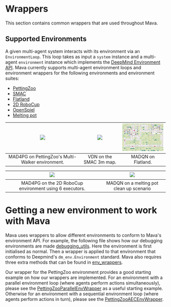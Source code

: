 # Wrappers

This section contains common wrappers that are used throughout Mava.

## Supported Environments

A given multi-agent system interacts with its environment via an `EnvironmentLoop`. This loop takes as input a `system` instance and a multi-agent `environment`
instance which implements the [DeepMind Environment API][dm_env]. Mava currently supports multi-agent environment loops and environment wrappers for the following environments and environment suites:

* [PettingZoo][pettingzoo]
* [SMAC][smac]
* [Flatland][flatland]
* [2D RoboCup][robocup]
* [OpenSpiel][openspiel]
* [Melting pot][meltingpot]

|<img  src="../../docs/images/multiw_animation.gif" width="300px"/> | <img src="../../docs/images/sc2_animation.gif" width="200px"/>  | <img src="../../docs/images/flatland.gif" width="200px" />  |
|:---:|:---:|:---:|
|MAD4PG on PettingZoo's Multi-Walker environment. | VDN on the SMAC 3m map.| MADQN on Flatland. |

|<img  src="../../docs/images/robocup_animation.gif" width="300px"/> |<img  src="../../docs/images/madqn_meltingpot_cleanup_scenario.gif" width="300px"/> |
|:---:|:---:|
|MAD4PG on the 2D RoboCup environment using 6 executors.| MADQN on a melting pot clean up scenario |

# Getting a new environment to work with Mava

Mava uses wrappers to allow different environments to conform to Mava's environment API. For example, the following file shows how our debugging environments are made [debugging_utils](https://github.com/instadeepai/Mava/blob/develop/mava/utils/environments/debugging_utils.py#L53). Here the environment is first initialised as normal. Then a wrapper is applied to that environment that conforms to Deepmind's `dm_env.Environment` standard. Mava also requires three extra methods that can be found in [env_wrappers](https://github.com/instadeepai/Mava/blob/develop/mava/wrappers/env_wrappers.py).

Our wrapper for the PettingZoo environment provides a good starting example on how our wrappers are implemented. For an environment with a parallel environment loop (where agents perform actions simultaneously), please see the [PettingZooParallelEnvWrapper](https://github.com/instadeepai/Mava/blob/develop/mava/wrappers/pettingzoo.py#L356) as a useful starting example. Otherwise for an environment with a sequential environment loop (where agents perform actions in turn), please see the [PettingZooAECEnvWrapper](https://github.com/instadeepai/Mava/blob/develop/mava/wrappers/pettingzoo.py#L38).

[pettingzoo]: https://github.com/PettingZoo-Team/PettingZoo
[smac]: https://github.com/oxwhirl/smac
[openspiel]: https://github.com/deepmind/open_spiel
[meltingpot]: https://github.com/deepmind/meltingpot
[flatland]: https://gitlab.aicrowd.com/flatland/flatland
[robocup]: https://github.com/rcsoccersim
[dm_env]: https://github.com/deepmind/dm_env
